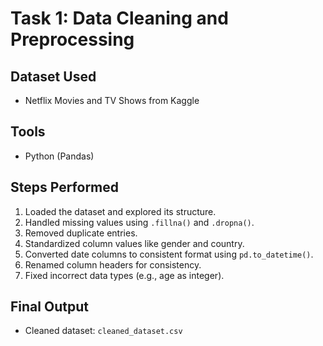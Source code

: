 # Task 1: Data Cleaning and Preprocessing

## Dataset Used
- Netflix Movies and TV Shows from Kaggle

## Tools
- Python (Pandas)

## Steps Performed
1. Loaded the dataset and explored its structure.
2. Handled missing values using `.fillna()` and `.dropna()`.
3. Removed duplicate entries.
4. Standardized column values like gender and country.
5. Converted date columns to consistent format using `pd.to_datetime()`.
6. Renamed column headers for consistency.
7. Fixed incorrect data types (e.g., age as integer).

## Final Output
- Cleaned dataset: `cleaned_dataset.csv`
